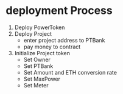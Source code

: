 # deployment Process 
1. Deploy PowerToken
2. Deploy Project
   * enter project address to PTBank
   * pay money to contract
3. Initialize Project token
   * Set Owner
   * Set PTBank
   * Set Amount and ETH conversion rate
   * Set MaxPower
   * Set Meter
